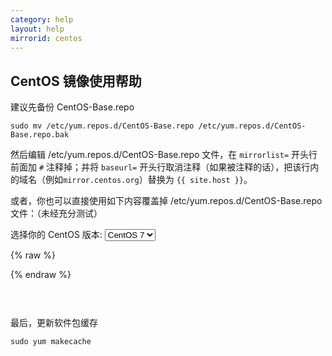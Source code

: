 ```yaml
---
category: help
layout: help
mirrorid: centos
---
```


## CentOS 镜像使用帮助

建议先备份 CentOS-Base.repo

```
sudo mv /etc/yum.repos.d/CentOS-Base.repo /etc/yum.repos.d/CentOS-Base.repo.bak
```

然后编辑 /etc/yum.repos.d/CentOS-Base.repo 文件，在 `mirrorlist=` 开头行前面加 `#` 注释掉；并将 `baseurl=` 开头行取消注释（如果被注释的话），把该行内的域名（例如`mirror.centos.org`）替换为 `{{ site.host }}`。

或者，你也可以直接使用如下内容覆盖掉 /etc/yum.repos.d/CentOS-Base.repo 文件：（未经充分测试）

<form class="form-inline">
<div class="form-group">
	<label>选择你的 CentOS 版本: </label>
	<select class="form-control release-select" data-template="#repo-template" data-target="#repo-content">
	  <option data-os="" data-security="RPM-GPG-KEY-5" data-release="5">CentOS 5</option>
	  <option data-os="" data-security="RPM-GPG-KEY-6" data-release="6">CentOS 6</option>
	  <option data-os="" data-security="RPM-GPG-KEY-7" data-release="7" selected>CentOS 7</option>
	  <option data-os="os/" data-security="RPM-GPG-KEY-centosofficial" data-release="8">CentOS 8</option>
	</select>
</div>
</form>

{% raw %}
<script id="repo-template" type="x-tmpl-markup">
# CentOS-Base.repo
#
# The mirror system uses the connecting IP address of the client and the
# update status of each mirror to pick mirrors that are updated to and
# geographically close to the client.  You should use this for CentOS updates
# unless you are manually picking other mirrors.
#
# If the mirrorlist= does not work for you, as a fall back you can try the
# remarked out baseurl= line instead.
#
#

{{if release_name|between>5>7}}
[base]
name=CentOS-$releasever - Base
baseurl=https://{{ site.host }}/centos/$releasever/os/$basearch/
#mirrorlist=http://mirrorlist.centos.org/?release=$releasever&arch=$basearch&repo=os
enabled=1
gpgcheck=1
gpgkey=file:///etc/pki/rpm-gpg/{{release_security}}

#released updates
[updates]
name=CentOS-$releasever - Updates
baseurl=https://{{ site.host }}/centos/$releasever/updates/$basearch/
#mirrorlist=http://mirrorlist.centos.org/?release=$releasever&arch=$basearch&repo=updates
enabled=1
gpgcheck=1
gpgkey=file:///etc/pki/rpm-gpg/{{release_security}}
{{/if}}
{{if release_name|equals>8}}
[Base OS]
name=CentOS-$releasever - Base
baseurl=https://{{ site.host }}/centos/$releasever/BaseOS/$basearch/os/
#mirrorlist=http://mirrorlist.centos.org/?release=$releasever&arch=$basearch&repo=BaseOS&infra=$infra
enabled=1
gpgcheck=1
gpgkey=file:///etc/pki/rpm-gpg/{{release_security}}

[AppStream]
name=CentOS-$releasever - AppStream
baseurl=https://{{ site.host }}/centos/$releasever/AppStream/$basearch/os/
#mirrorlist=http://mirrorlist.centos.org/?release=$releasever&arch=$basearch&repo=AppStream&infra=$infra
enabled=1
gpgcheck=1
gpgkey=file:///etc/pki/rpm-gpg/{{release_security}}

[PowerTools]
name=CentOS-$releasever - PowerTools
baseurl=https://{{ site.host }}/centos/$releasever/PowerTools/$basearch/os/
#mirrorlist=http://mirrorlist.centos.org/?release=$releasever&arch=$basearch&repo=PowerTools&infra=$infra
enabled=0
gpgcheck=1
gpgkey=file:///etc/pki/rpm-gpg/{{release_security}}
{{/if}}

#additional packages that may be useful
[extras]
name=CentOS-$releasever - Extras
baseurl=https://{{ site.host }}/centos/$releasever/extras/$basearch/{{os_name}}
#mirrorlist=http://mirrorlist.centos.org/?release=$releasever&arch=$basearch&repo=extras
enabled=1
gpgcheck=1
gpgkey=file:///etc/pki/rpm-gpg/{{release_security}}

{{if release_name|equals>5}}
#packages used/produced in the build but not released
[addons]
name=CentOS-$releasever - Addons
baseurl=https://{{ site.host }}/centos/$releasever/addons/$basearch/
#mirrorlist=http://mirrorlist.centos.org/?release=$releasever&arch=$basearch&repo=addons
enabled=1
gpgcheck=1
gpgkey=file:///etc/pki/rpm-gpg/{{release_security}}
{{/if}}

#additional packages that extend functionality of existing packages
[centosplus]
name=CentOS-$releasever - Plus
baseurl=https://{{ site.host }}/centos/$releasever/centosplus/$basearch/{{os_name}}
#mirrorlist=http://mirrorlist.centos.org/?release=$releasever&arch=$basearch&repo=centosplus
gpgcheck=1
enabled=0
gpgkey=file:///etc/pki/rpm-gpg/{{release_security}}

{{if release_name|between>5>6}}
#contrib - packages by Centos Users
[contrib]
name=CentOS-$releasever - Contrib
baseurl=https://{{ site.host }}/centos/$releasever/contrib/$basearch/
#mirrorlist=http://mirrorlist.centos.org/?release=$releasever&arch=$basearch&repo=contrib
gpgcheck=1
enabled=0
gpgkey=file:///etc/pki/rpm-gpg/{{release_security}}
{{/if}}
</script>
{% endraw %}

<p></p>

<pre>
<code id="repo-content">
</code>
</pre>

最后，更新软件包缓存

```
sudo yum makecache
```
